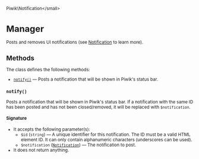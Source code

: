 <small>Piwik\Notification\</small>

Manager
=======

Posts and removes UI notifications (see [Notification](/api-reference/Piwik/Notification) to learn more).

Methods
-------

The class defines the following methods:

- [`notify()`](#notify) &mdash; Posts a notification that will be shown in Piwik's status bar.

<a name="notify" id="notify"></a>
<a name="notify" id="notify"></a>
### `notify()`

Posts a notification that will be shown in Piwik's status bar. If a notification with the same ID
has been posted and has not been closed/removed, it will be replaced with `$notification`.

#### Signature

-  It accepts the following parameter(s):
    - `$id` (`string`) &mdash;
       A unique identifier for this notification. The ID must be a valid HTML element ID. It can only contain alphanumeric characters (underscores can be used).
    - `$notification` ([`Notification`](../../Piwik/Notification.md)) &mdash;
       The notification to post.
- It does not return anything.

